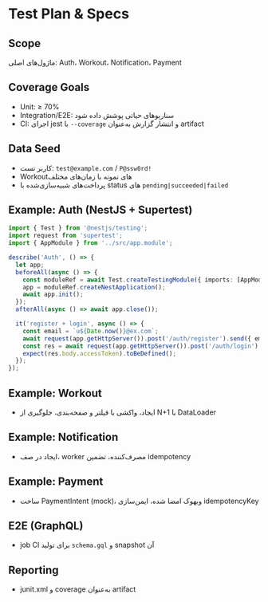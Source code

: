 # Test Plan & Specs

## Scope
ماژول‌های اصلی: Auth، Workout، Notification، Payment

## Coverage Goals
- Unit: ≥ 70%
- Integration/E2E: سناریوهای حیاتی پوشش داده شود
- CI: اجرای jest با `--coverage` و انتشار گزارش به‌عنوان artifact

## Data Seed
- کاربر تست: `test@example.com` / `P@ssw0rd!`
- Workoutهای نمونه با زمان‌های مختلف
- پرداخت‌های شبیه‌سازی‌شده با status های `pending|succeeded|failed`

## Example: Auth (NestJS + Supertest)
```ts
import { Test } from '@nestjs/testing';
import request from 'supertest';
import { AppModule } from '../src/app.module';

describe('Auth', () => {
  let app;
  beforeAll(async () => {
    const moduleRef = await Test.createTestingModule({ imports: [AppModule] }).compile();
    app = moduleRef.createNestApplication();
    await app.init();
  });
  afterAll(async () => await app.close());

  it('register + login', async () => {
    const email = `u${Date.now()}@ex.com`;
    await request(app.getHttpServer()).post('/auth/register').send({ email, password: 'P@ssw0rd!' }).expect(201);
    const res = await request(app.getHttpServer()).post('/auth/login').send({ email, password: 'P@ssw0rd!' }).expect(201);
    expect(res.body.accessToken).toBeDefined();
  });
});
```

## Example: Workout
- ایجاد، واکشی با فیلتر و صفحه‌بندی، جلوگیری از N+1 با DataLoader

## Example: Notification
- ایجاد در صف، worker مصرف‌کننده، تضمین idempotency

## Example: Payment
- ساخت PaymentIntent (mock)، وبهوک امضا شده، ایمن‌سازی idempotencyKey

## E2E (GraphQL)
- job CI برای تولید `schema.gql` و snapshot آن

## Reporting
- junit.xml و coverage به‌عنوان artifact
```

